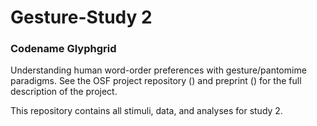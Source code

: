 # Gesture-Study 2
### Codename Glyphgrid

Understanding human word-order preferences with gesture/pantomime paradigms. See the OSF project repository () and preprint () for the full description of the project.

This repository contains all stimuli, data, and analyses for study 2.
